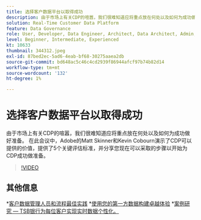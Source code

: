 ```yaml
---
title: 选择客户数据平台以取得成功
description: 由于市场上有关CDP的喧嚣，我们很难知道应将重点放在何处以及如何为成功做好准备。
solution: Real-Time Customer Data Platform
feature: Data Governance
role: User, Developer, Data Engineer, Architect, Data Architect, Admin, Leader
level: Beginner, Intermediate, Experienced
kt: 10633
thumbnail: 344312.jpeg
exl-id: 87bed2ec-5ad6-4eab-bf68-30275aaea2db
source-git-commit: bd648ac5c46c4cd2939f86944afcf97b74b82d14
workflow-type: tm+mt
source-wordcount: '132'
ht-degree: 1%

---
```


# 选择客户数据平台以取得成功

由于市场上有关CDP的喧嚣，我们很难知道应将重点放在何处以及如何为成功做好准备。 在此会议中，Adobe的Matt Skinner和Kevin Cobourn演示了CDP可以提供的价值，提供了5个关键评估标准，并分享您现在可以采取的步骤以开始为CDP成功做准备。

>[!VIDEO](https://video.tv.adobe.com/v/344312/?quality=12&learn=on)

## 其他信息

*[客户数据管理人员和流程最佳实践](people-and-process.md)
*[使用您的第一方数据构建卓越体验](https://experienceleague.adobe.com/docs/events/customer-data-management-voices-recordings/industry/build-superb-experiences-with-your-first-party-data.html)
*[案例研究 — TSB银行为每位客户实现实时数据个性化。](https://business.adobe.com/customer-success-stories/tsb-case-study.html)
